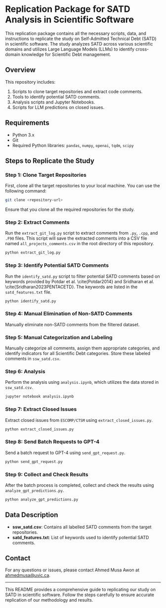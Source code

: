 # Replication Package for SATD Analysis in Scientific Software

This replication package contains all the necessary scripts, data, and instructions to replicate the study on Self-Admitted Technical Debt (SATD) in scientific software. The study analyzes SATD across various scientific domains and utilizes Large Language Models (LLMs) to identify cross-domain knowledge for Scientific Debt management.

## Overview

This repository includes:

1. Scripts to clone target repositories and extract code comments.
2. Tools to identify potential SATD comments.
3. Analysis scripts and Jupyter Notebooks.
4. Scripts for LLM predictions on closed issues.

## Requirements

-   Python 3.x
-   Git
-   Required Python libraries: `pandas`, `numpy`, `openai`, `tqdm`, `scipy`

## Steps to Replicate the Study

### Step 1: Clone Target Repositories

First, clone all the target repositories to your local machine. You can use the following command:

```bash
git clone <repository-url>
```

Ensure that you clone all the required repositories for the study.

### Step 2: Extract Comments

Run the `extract_git_log.py` script to extract comments from `.py`, `.cpp`, and `.F90` files. This script will save the extracted comments into a CSV file named `all_projects_comments.csv` in the root directory of this repository.

```bash
python extract_git_log.py
```

### Step 3: Identify Potential SATD Comments

Run the `identify_satd.py` script to filter potential SATD comments based on keywords provided by Potdar et al. \cite{Potdar2014} and Sridharan et al. \cite{Sridharan2023PENTACETD}. The keywords are listed in the `satd_features.txt` file.

```bash
python identify_satd.py
```

### Step 4: Manual Elimination of Non-SATD Comments

Manually eliminate non-SATD comments from the filtered dataset.

### Step 5: Manual Categorization and Labeling

Manually categorize all comments, assign them appropriate categories, and identify indicators for all Scientific Debt categories. Store these labeled comments in `ssw_satd.csv`.

### Step 6: Analysis

Perform the analysis using `analysis.ipynb`, which utilizes the data stored in `ssw_satd.csv`.

```bash
jupyter notebook analysis.ipynb
```

### Step 7: Extract Closed Issues

Extract closed issues from `ESCOMP/CTSM` using `extract_closed_issues.py`.

```bash
python extract_closed_issues.py
```

### Step 8: Send Batch Requests to GPT-4

Send a batch request to GPT-4 using `send_gpt_request.py`.

```bash
python send_gpt_request.py
```

### Step 9: Collect and Check Results

After the batch process is completed, collect and check the results using `analyze_gpt_predictions.py`.

```bash
python analyze_gpt_predictions.py
```

## Data Description

-   **ssw_satd.csv**: Contains all labelled SATD comments from the target repositories.
-   **satd_features.txt**: List of keywords used to identify potential SATD comments.

## Contact

For any questions or issues, please contact Ahmed Musa Awon at ahmedmusa@uvic.ca.

---

This README provides a comprehensive guide to replicating our study on SATD in scientific software. Follow the steps carefully to ensure accurate replication of our methodology and results.
